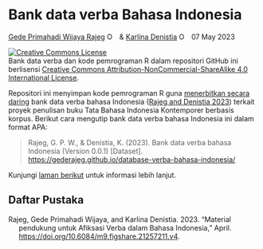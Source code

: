 Bank data verba Bahasa Indonesia
================
[Gede Primahadi Wijaya
Rajeg](https://udayananetworking.unud.ac.id/lecturer/880-gede-primahadi-wijaya-rajeg)
<a itemprop="sameAs" content="https://orcid.org/0000-0002-2047-8621" href="https://orcid.org/0000-0002-2047-8621" target="orcid.widget" rel="noopener noreferrer" style="vertical-align:top;"><img src="https://orcid.org/sites/default/files/images/orcid_16x16.png" style="width:1em;margin-right:.5em;" alt="ORCID iD icon"></a>
& [Karlina
Denistia](https://www.researchgate.net/profile/Karlina-Denistia)
<a itemprop="sameAs" content="http://orcid.org/0000-0002-1060-3548" href="http://orcid.org/0000-0002-1060-3548" target="orcid.widget" rel="noopener noreferrer" style="vertical-align:top;"><img src="https://orcid.org/sites/default/files/images/orcid_16x16.png" style="width:1em;margin-right:.5em;" alt="ORCID iD icon"></a>
07 May 2023

<!-- README.md is generated from README.Rmd. Please edit that file -->
<!-- badges: start -->

<a rel="license" href="http://creativecommons.org/licenses/by-nc-sa/4.0/"><img alt="Creative Commons License" style="border-width:0" src="https://i.creativecommons.org/l/by-nc-sa/4.0/88x31.png" /></a>
<br />Bank data verba dan kode pemrograman R dalam repositori GitHub ini
berlisensi
<a rel="license" href="http://creativecommons.org/licenses/by-nc-sa/4.0/">Creative
Commons Attribution-NonCommercial-ShareAlike 4.0 International
License</a>.

<!-- badges: end -->

Repositori ini menyimpan kode pemrograman R guna [menerbitkan secara
daring](https://gederajeg.github.io/database-verba-bahasa-indonesia/)
bank data verba bahasa Indonesia ([Rajeg and Denistia
2023](#ref-Rajeg2023)) terkait proyek penulisan buku Tata Bahasa
Indonesia Kontemporer berbasis korpus. Berikut cara mengutip bank data
verba bahasa Indonesia ini dalam format APA:

> Rajeg, G. P. W., & Denistia, K. (2023). Bank data verba bahasa
> Indonesia (Version 0.0.1) \[Dataset\].
> <https://gederajeg.github.io/database-verba-bahasa-indonesia/>

Kunjungi [laman
berikut](https://github.com/gederajeg/afiksasi-verba-bahasa-indonesia)
untuk informasi lebih lanjut.

## Daftar Pustaka

<div id="refs" class="references csl-bib-body hanging-indent">

<div id="ref-Rajeg2023" class="csl-entry">

Rajeg, Gede Primahadi Wijaya, and Karlina Denistia. 2023. “<span
class="nocase">Material pendukung untuk Afiksasi Verba dalam Bahasa
Indonesia</span>,” April.
<https://doi.org/10.6084/m9.figshare.21257211.v4>.

</div>

</div>
